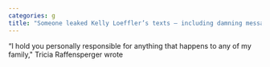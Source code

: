 ```yaml
---
categories: g
title: "Someone leaked Kelly Loeffler’s texts — including damning message from Brad Raffensperger’s wife"
---
```

“I hold you personally responsible for anything that happens to any of my family," Tricia Raffensperger wrote
